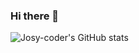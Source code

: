 ### Hi there 👋

<!--
**Josy-coder/Josy-coder** is a ✨ _special_ ✨ repository because its `README.md` (this file) appears on your GitHub profile.

Here are some ideas to get you started:

- 🔭 I’m currently working on ...
- 🌱 I’m currently learning ...
- 👯 I’m looking to collaborate on ...
- 🤔 I’m looking for help with ...
- 💬 Ask me about ...
- 📫 How to reach me: ...
- 😄 Pronouns: ...
- ⚡ Fun fact: ...
-->
![Josy-coder's GitHub stats](https://github-readme-stats.vercel.app/api?username=Josy-coder&show_icons=true#gh-dark-mode-only)
